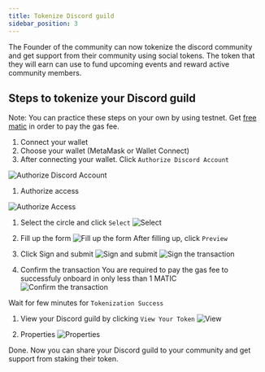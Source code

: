 ```yaml
---
title: Tokenize Discord guild
sidebar_position: 3
---
```


The Founder of the community can now tokenize the discord community and get support from their community using social tokens. The token that they will earn can use to fund upcoming events and reward active community members.

## Steps to tokenize your Discord guild

Note: You can practice these steps on your own by using testnet. Get [free matic](https://faucet.polygon.technology/) in order to pay the gas fee.

1. Connect your wallet
2. Choose your wallet (MetaMask or Wallet Connect)
3. After connecting your wallet. Click `Authorize Discord Account`

![Authorize Discord Account](/img/niwa/discord/screenshot1.png)

1. Authorize access

![Authorize Access](/img/niwa/discord/screenshot2.png)

1. Select the circle and click `Select`
   ![Select](/img/niwa/discord/screenshot3.png)

2. Fill up the form
   ![Fill up the form](/img/niwa/discord/screenshot4.png)
   After filling up, click `Preview`

3. Click Sign and submit
   ![Sign and submit](/img/niwa/discord/screenshot5.png)
   ![Sign the transaction](/img/niwa/discord/screenshot6.png)

4. Confirm the transaction
   You are required to pay the gas fee to successfuly onboard in only less than 1 MATIC
   ![Confirm the transaction](/img/niwa/discord/screenshot7.png)

Wait for few minutes for `Tokenization Success`

1. View your Discord guild by clicking `View Your Token`
   ![View](/img/niwa/discord/screenshot8.png)

2.  Properties
    ![Properties](/img/niwa/discord/screenshot9.PNG)

Done. Now you can share your Discord guild to your community and get support from staking their token.
